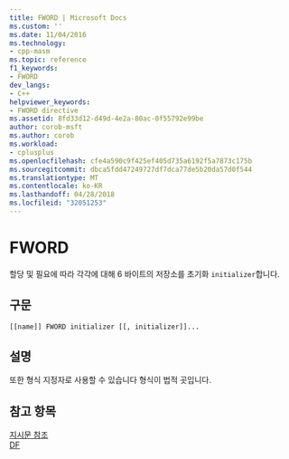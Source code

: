 ```yaml
---
title: FWORD | Microsoft Docs
ms.custom: ''
ms.date: 11/04/2016
ms.technology:
- cpp-masm
ms.topic: reference
f1_keywords:
- FWORD
dev_langs:
- C++
helpviewer_keywords:
- FWORD directive
ms.assetid: 8fd33d12-d49d-4e2a-80ac-0f55792e99be
author: corob-msft
ms.author: corob
ms.workload:
- cplusplus
ms.openlocfilehash: cfe4a590c9f425ef405d735a6192f5a7873c175b
ms.sourcegitcommit: dbca5fdd47249727df7dca77de5b20da57d0f544
ms.translationtype: MT
ms.contentlocale: ko-KR
ms.lasthandoff: 04/28/2018
ms.locfileid: "32051253"
---
```

# <a name="fword"></a>FWORD
할당 및 필요에 따라 각각에 대해 6 바이트의 저장소를 초기화 `initializer`합니다.  
  
## <a name="syntax"></a>구문  
  
```  
[[name]] FWORD initializer [[, initializer]]...  
```  
  
## <a name="remarks"></a>설명  
 또한 형식 지정자로 사용할 수 있습니다 형식이 법적 곳입니다.  
  
## <a name="see-also"></a>참고 항목  
 [지시문 참조](../../assembler/masm/directives-reference.md)   
 [DF](../../assembler/masm/df.md)